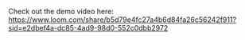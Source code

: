 Check out the demo video here: 
https://www.loom.com/share/b5d79e4fc27a4b6d84fa26c56242f911?sid=e2dbef4a-dc85-4ad9-98d0-552c0dbb2972
